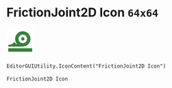 # FrictionJoint2D Icon `64x64`
<img src="/img/FrictionJoint2D%20Icon.png" width=64 height=64>

``` CSharp
EditorGUIUtility.IconContent("FrictionJoint2D Icon")
```
```
FrictionJoint2D Icon
```
